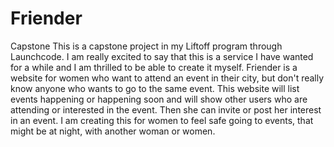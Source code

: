 # Friender
Capstone 
This is a capstone project in my Liftoff program through Launchcode. I am really excited to say that this is a service I have wanted for a while and I am thrilled to be able to create it myself. 
Friender is a website for women who want to attend an event in their city, but don't really know anyone who wants to go to the same event. This website will list events happening or happening soon and will show other users who are attending or interested in the event. Then she can invite or post her interest in an event. I am creating this for women to feel safe going to events, that might be at night, with another woman or women. 
